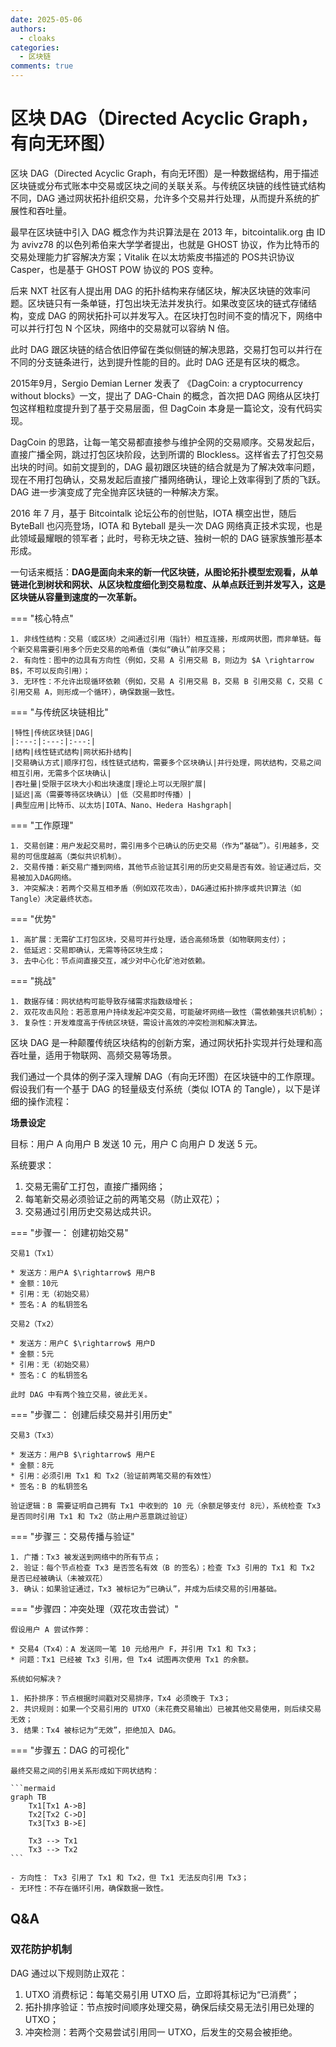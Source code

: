 ```yaml
---
date: 2025-05-06
authors:
  - cloaks
categories:
  - 区块链
comments: true
---
```


# 区块 DAG（Directed Acyclic Graph，有向无环图）

​区块 DAG（Directed Acyclic Graph，有向无环图）​​ 是一种数据结构，用于描述区块链或分布式账本中交易或区块之间的关联关系。与传统区块链的线性链式结构不同，DAG 通过​​网状拓扑​​组织交易，允许多个交易并行处理，从而提升系统的扩展性和吞吐量。

最早在区块链中引入 DAG 概念作为共识算法是在 2013 年，bitcointalik.org 由 ID 为 avivz78 的以色列希伯来大学学者提出，也就是 GHOST 协议，作为比特币的交易处理能力扩容解决方案；Vitalik 在以太坊紫皮书描述的 POS共识协议 Casper，也是基于 GHOST POW 协议的 POS 变种。

后来 NXT 社区有人提出用 DAG 的拓扑结构来存储区块，解决区块链的效率问题。区块链只有一条单链，打包出块无法并发执行。如果改变区块的链式存储结构，变成 DAG 的网状拓扑可以并发写入。在区块打包时间不变的情况下，网络中可以并行打包 N 个区块，网络中的交易就可以容纳 N 倍。

此时 DAG 跟区块链的结合依旧停留在类似侧链的解决思路，交易打包可以并行在不同的分支链条进行，达到提升性能的目的。此时 DAG 还是有区块的概念。

2015年9月，Sergio Demian Lerner 发表了 《DagCoin: a cryptocurrency without blocks》一文，提出了 DAG-Chain 的概念，首次把 DAG 网络从区块打包这样粗粒度提升到了基于交易层面，但 DagCoin 本身是一篇论文，没有代码实现。

DagCoin 的思路，让每一笔交易都直接参与维护全网的交易顺序。交易发起后，直接广播全网，跳过打包区块阶段，达到所谓的 Blockless。这样省去了打包交易出块的时间。如前文提到的，DAG 最初跟区块链的结合就是为了解决效率问题，现在不用打包确认，交易发起后直接广播网络确认，理论上效率得到了质的飞跃。DAG 进一步演变成了完全抛弃区块链的一种解决方案。

2016 年 7 月，基于 Bitcointalk 论坛公布的创世贴，IOTA 横空出世，随后 ByteBall 也闪亮登场，IOTA 和 Byteball 是头一次 DAG 网络真正技术实现，也是此领域最耀眼的领军者；此时，号称无块之链、独树一帜的 DAG 链家族雏形基本形成。

一句话来概括：**DAG是面向未来的新一代区块链，从图论拓扑模型宏观看，从单链进化到树状和网状、从区块粒度细化到交易粒度、从单点跃迁到并发写入，这是区块链从容量到速度的一次革新。**

=== "核心特点"

    1. 非线性结构：交易（或区块）之间通过引用（指针）相互连接，形成网状图，而非单链。每个新交易需要引用多个历史交易的哈希值（类似“确认”前序交易；
    2. 有向性：图中的边具有方向性（例如，交易 A 引用交易 B，则边为 $A \rightarrow B$，不可以反向引用）；
    3. 无环性：不允许出现循环依赖（例如，交易 A 引用交易 B，交易 B 引用交易 C，交易 C 引用交易 A，则形成一个循环），确保数据一致性。

=== "与传统区块链相比"

    |特性|传统区块链|DAG|
    |:---:|:---:|:---:|
    |结构|线性链式结构|网状拓扑结构|
    |交易确认方式|顺序打包，线性链式结构，需要多个区块确认|并行处理，网状结构，交易之间相互引用，无需多个区块确认|
    |吞吐量|受限于区块大小和出块速度|理论上可以无限扩展|
    |延迟|高（需要等待区块确认）|低（交易即时传播）|
    |典型应用|比特币、以太坊|IOTA、Nano、Hedera Hashgraph|

=== "工作原理"

    1. 交易创建：用户发起交易时，需引用多个已确认的历史交易（作为“基础”）。引用越多，交易的可信度越高（类似共识机制）。
    2. 交易传播：新交易广播到网络，其他节点验证其引用的历史交易是否有效。验证通过后，交易被加入DAG网络。
    3. 冲突解决：若两个交易互相矛盾（例如双花攻击），DAG通过​​拓扑排序​​或​​共识算法​​（如Tangle）决定最终状态。

=== "优势"

    1. 高扩展：无需矿工打包区块，交易可并行处理，适合高频场景（如物联网支付）；
    2. 低延迟：交易即确认，无需等待区块生成；
    3. 去中心化：节点间直接交互，减少对中心化矿池对依赖。

=== "挑战"

    1. 数据存储：网状结构可能导致存储需求指数级增长；
    2. 双花攻击风险：若恶意用户持续发起冲突交易，可能破坏网络一致性（需依赖强共识机制）；
    3. 复杂性：开发难度高于传统区块链，需设计高效的冲突检测和解决算法。

<!-- more -->

区块 DAG 是一种颠覆传统区块结构的创新方案，通过网状拓扑实现并行处理和高吞吐量，适用于物联网、高频交易等场景。

我们通过一个具体的例子深入理解 DAG（有向无环图）在区块链中的工作原理。假设我们有一个基于 DAG 的轻量级支付系统（类似 IOTA 的 Tangle），以下是详细的操作流程：

**场景设定**

目标：用户 A 向用户 B 发送 10 元，用户 C 向用户 D 发送 5 元。

系统要求：

1. 交易无需矿工打包，直接广播网络；
2. 每笔新交易必须验证之前的两笔交易（防止双花）；
3. 交易通过引用历史交易达成共识。

=== "步骤一： 创建初始交易"

    交易1（Tx1）

    * 发送方：用户A $\rightarrow$ 用户B
    * 金额：10元
    * 引用：无（初始交易）
    * 签名：A 的私钥签名

    交易2（Tx2）

    * 发送方：用户C $\rightarrow$ 用户D
    * 金额：5元
    * 引用：无（初始交易）
    * 签名：C 的私钥签名

    此时 DAG 中有两个独立交易，彼此无关。

=== "步骤二： 创建后续交易并引用历史"

    交易3（Tx3）

    * 发送方：用户B $\rightarrow$ 用户E
    * 金额：8元
    * 引用：必须引用 Tx1 和 Tx2（验证前两笔交易的有效性）
    * 签名：B 的私钥签名

    验证逻辑：B 需要证明自己拥有 Tx1 中收到的 10 元（余额足够支付 8元），系统检查 Tx3 是否同时引用 Tx1 和 Tx2（防止用户恶意跳过验证）

=== "步骤三：交易传播与验证"

    1. 广播：Tx3 被发送到网络中的所有节点；
    2. 验证：每个节点检查 Tx3 是否签名有效（B 的签名）；检查 Tx3 引用的 Tx1 和 Tx2 是否已经被确认（未被双花）
    3. 确认：如果验证通过，Tx3 被标记为“已确认”，并成为后续交易的引用基础。

=== "步骤四：冲突处理（双花攻击尝试）"

    假设用户 A 尝试作弊：

    * 交易4（Tx4）：A 发送同一笔 10 元给用户 F，并引用 Tx1 和 Tx3；
    * 问题：Tx1 已经被 Tx3 引用，但 Tx4 试图再次使用 Tx1 的余额。

    系统如何解决？

    1. 拓扑排序：节点根据时间戳对交易排序，Tx4 必须晚于 Tx3；
    2. 共识规则：如果一个交易引用的 UTXO（未花费交易输出）已被其他交易使用，则后续交易无效；
    3. 结果：Tx4 被标记为“无效”，拒绝加入 DAG。

=== "步骤五：DAG 的可视化"

    最终交易之间的引用关系形成如下网状结构：

    ```mermaid
    graph TB
        Tx1[Tx1 A->B]
        Tx2[Tx2 C->D]
        Tx3[Tx3 B->E]

        Tx3 --> Tx1
        Tx3 --> Tx2
    ```
    
    - 方向性： Tx3 引用了 Tx1 和 Tx2，但 Tx1 无法反向引用 Tx3；
    - 无环性：不存在循环引用，确保数据一致性。


## Q&A

### 双花防护机制

DAG 通过以下规则防止双花：

1. UTXO 消费标记：每笔交易引用 UTXO 后，立即将其标记为“已消费”；
2. 拓扑排序验证：节点按时间顺序处理交易，确保后续交易无法引用已处理的 UTXO；
3. 冲突检测：若两个交易尝试引用同一 UTXO，后发生的交易会被拒绝。
